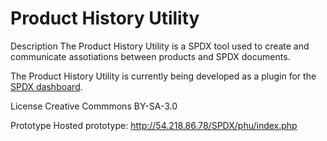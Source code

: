 Product History Utility
=========

Description
The Product History Utility is a SPDX tool used to create and communicate assotiations between products and SPDX documents. 

The Product History Utility is currently being developed as a plugin for the <a href="https://github.com/joerter/spdx-dashboard">SPDX dashboard</a>. 

License
Creative Commmons BY-SA-3.0

Prototype
Hosted prototype: http://54.218.86.78/SPDX/phu/index.php
